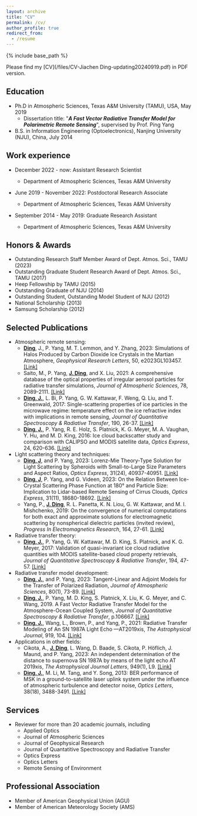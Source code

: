 ```yaml
---
layout: archive
title: "CV"
permalink: /cv/
author_profile: true
redirect_from:
  - /resume
---
```


{% include base_path %}

Please find my [CV](/files/CV-Jiachen Ding-updating20240919.pdf) in PDF version.

Education
------
* Ph.D in Atmospheric Sciences, Texas A&M University (TAMU), USA, May 2019
  * Dissertation title: "__*A Fast Vector Radiative Transfer Model for Polarimetric Remote Sensing*__", supervised by Prof. Ping Yang
* B.S. in Information Engineering (Optoelectronics), Nanjing University (NJU), China, July 2014

Work experience
------
* December 2022 - now: Assistant Research Scientist
  * Department of Atmospheric Sciences, Texas A&M University

* June 2019 - November 2022: Postdoctoral Research Associate
  * Department of Atmospheric Sciences, Texas A&M University

* September 2014 - May 2019: Graduate Research Assistant
  * Department of Atmospheric Sciences, Texas A&M University
  
Honors & Awards
------
* Outstanding Research Staff Member Award of Dept. Atmos. Sci., TAMU (2023)
* Outstanding Graduate Student Research Award of Dept. Atmos. Sci., TAMU (2017)
* Heep Fellowship by TAMU (2015)
* Outstanding Graduate of NJU (2014)
* Outstanding Student, Outstanding Model Student of NJU (2012)
* National Scholarship (2013)
* Samsung Scholarship (2012)

Selected Publications
------
* Atmospheric remote sensing:
  * __<ins>Ding</ins>__, J., P. Yang, M. T. Lemmon, and Y. Zhang, 2023: Simulations of Halos Produced by Carbon Dioxide Ice Crystals in the Martian Atmosphere, *Geophysical Research Letters*, 50, e2023GL103457. [[Link]](https://agupubs.onlinelibrary.wiley.com/doi/full/10.1029/2023GL103457)
  * Saito, M., P. Yang, __<ins>J. Ding</ins>__, and X. Liu, 2021: A comprehensive database of the optical properties of irregular aerosol particles for radiative transfer simulations, *Journal of Atmospheric Sciences*, 78, 2089-2111. [[Link]](https://journals.ametsoc.org/view/journals/atsc/78/7/JAS-D-20-0338.1.xml)
  * __<ins>Ding, J.</ins>__, L. Bi, P. Yang, G. W. Kattawar, F. Weng, Q. Liu, and T. Greenwald, 2017: Single-scattering properties of ice particles in the microwave regime: temperature effect on the ice refractive index with implications in remote sensing, *Journal of Quantitative Spectroscopy & Radiative Transfer*, 190, 26-37. [[Link]](https://www.sciencedirect.com/science/article/pii/S0022407316306367)
  * __<ins>Ding, J.</ins>__, P. Yang, R. E. Holz, S. Platnick, K. G. Meyer, M. A. Vaughan, Y. Hu, and M. D. King, 2016: Ice cloud backscatter study and comparison with CALIPSO and MODIS satellite data, *Optics Express*, 24, 620-636. [[Link]](https://opg.optica.org/oe/fulltext.cfm?uri=oe-24-1-620&id=335406)
* Light scattering theory and techniques:
  * __<ins>Ding, J</ins>__, and P. Yang, 2023: Lorenz-Mie Theory-Type Solution for Light Scattering by Spheroids with Small-to-Large Size Parameters and Aspect Ratios, *Optics Express*, 31(24), 40937-40951. [[Link]](https://opg.optica.org/oe/fulltext.cfm?uri=oe-31-24-40937&id=542527)
  * __<ins>Ding, J</ins>__, P. Yang, and G. Videen, 2023: On the Relation Between Ice-Crystal Scattering Phase Function at 180&deg; and Particle Size: Implication to Lidar-based Remote Sensing of Cirrus Clouds, *Optics Express*, 31(11), 18680-18692. [[Link]](https://opg.optica.org/oe/fulltext.cfm?uri=oe-31-11-18680&id=530785)
  * Yang, P., __<ins>J. Ding</ins>__, R. L. Panetta, K. N. Liou, G. W. Kattawar, and M. I. Mishchenko, 2019: On the convergence of numerical computations for both exact and approximate solutions for electromagnetic scattering by nonspherical dielectric particles (invited review), *Progress In Electromagnetics Research*, 164, 27-61. [[Link]](https://www.jpier.org/issues/volume.html?paper=18112810)
* Radiative transfer theory:
  * __<ins>Ding, J.</ins>__, P. Yang, G. W. Kattawar, M. D. King, S. Platnick, and K. G. Meyer, 2017: Validation of quasi-invariant ice cloud radiative quantities with MODIS satellite-based cloud property retrievals, *Journal of Quantitative Spectroscopy & Radiative Transfer*, 194, 47-57. [[Link]](https://www.sciencedirect.com/science/article/pii/S0022407317300742)
* Radiative transfer model development:
  * __<ins>Ding, J.</ins>__, and P. Yang, 2023: Tangent-Linear and Adjoint Models for the Transfer of Polarized Radiation, *Journal of Atmospheric Sciences*, 80(1), 73-89. [[Link]](https://journals.ametsoc.org/view/journals/atsc/80/1/JAS-D-22-0112.1.xml)
  * __<ins>Ding, J.</ins>__, P. Yang, M. D. King, S. Platnick, X. Liu, K. G. Meyer, and C. Wang, 2019. A Fast Vector Radiative Transfer Model for the Atmosphere-Ocean Coupled System, *Journal of Quantitative Spectroscopy & Radiative Transfer*, p.106667. [[Link]](https://www.sciencedirect.com/science/article/pii/S0022407319304340)
  * __<ins>Ding, J.</ins>__, Wang, L., Brown, P., and Yang, P., 2021: Radiative Transfer Modeling of An SN 1987A Light Echo —AT2019xis, *The Astrophysical Journal*, 919, 104. [[Link]](https://iopscience.iop.org/article/10.3847/1538-4357/ac1069)
* Applications in other fields:
  * Cikota, A., __<ins>J. Ding</ins>__, L. Wang, D. Baade, S. Cikota, P. Höflich, J. Maund, and P. Yang, 2023: An independent determination of the distance to supernova SN 1987A by means of the light echo AT 2019xis, *The Astrophysical Journal Letters*, 949(1), L9. [[Link]](https://iopscience.iop.org/article/10.3847/2041-8213/acd37c)
  * __<ins>Ding, J.</ins>__, M. Li, M. Tang, and Y. Song, 2013: BER performance of MSK in a ground-to-satellite laser uplink system under the influence of atmospheric turbulence and detector noise, *Optics Letters*, 38(18), 3488-3491. [[Link]](https://opg.optica.org/ol/fulltext.cfm?uri=ol-38-18-3488&id=260817)

Services
------
* Reviewer for more than 20 academic journals, including
  * Applied Optics
  * Journal of Atmospheric Sciences
  * Journal of Geophysical Research
  * Journal of Quantatitive Spectroscopy and Radiative Transfer
  * Optics Express
  * Optics Letters
  * Remote Sensing of Environment

Professional Association
------
* Member of American Geophysical Union (AGU)
* Member of American Meteorology Society (AMS)
